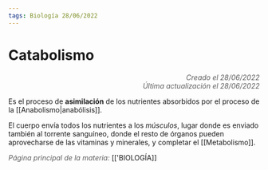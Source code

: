 ```yaml
---
tags: Biología 28/06/2022
---
```


# Catabolismo
<div style="text-align: right; opacity: 0.7; font-style: italic;">Creado el 28/06/2022</div>
<div style="text-align: right; opacity: 0.7; font-style: italic;">Última actualización el 28/06/2022</div>

Es el proceso de **asimilación** de los nutrientes absorbidos por el proceso de la [[Anabolismo|anabólisis]].

El cuerpo envía todos los nutrientes a los *músculos*, lugar donde es enviado también al torrente sanguíneo, donde el resto de órganos pueden aprovecharse de las vitaminas y minerales, y completar el [[Metabolismo]].

<span style="opacity: 0.7; font-style: italic;">Página principal de la materia:</span> [['BIOLOGÍA]]